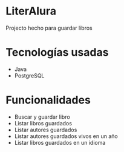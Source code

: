 # LiterAlura
Projecto hecho para guardar libros

# Tecnologías usadas
- Java
- PostgreSQL

# Funcionalidades
- Buscar y guardar libro
- Listar libros guardados
- Listar autores guardados
- Listar autores guardados vivos en un año
- Listar libros guardados en un idioma

